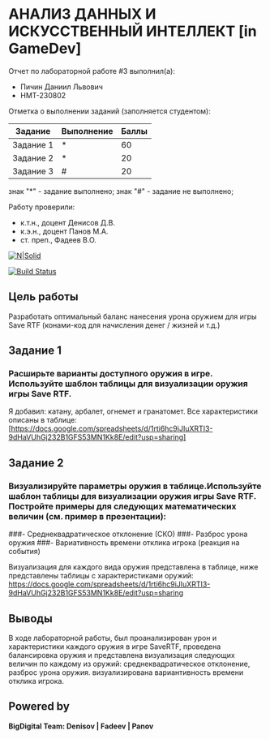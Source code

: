 # АНАЛИЗ ДАННЫХ И ИСКУССТВЕННЫЙ ИНТЕЛЛЕКТ [in GameDev]
Отчет по лабораторной работе #3 выполнил(а):
- Пичин Даниил Львович
- НМТ-230802

Отметка о выполнении заданий (заполняется студентом):

| Задание | Выполнение | Баллы |
| ------ | ------ | ------ |
| Задание 1 | * | 60 |
| Задание 2 | * | 20 |
| Задание 3 | # | 20 |

знак "*" - задание выполнено; знак "#" - задание не выполнено;

Работу проверили:
- к.т.н., доцент Денисов Д.В.
- к.э.н., доцент Панов М.А.
- ст. преп., Фадеев В.О.

[![N|Solid](https://cldup.com/dTxpPi9lDf.thumb.png)](https://nodesource.com/products/nsolid)

[![Build Status](https://travis-ci.org/joemccann/dillinger.svg?branch=master)](https://travis-ci.org/joemccann/dillinger)

## Цель работы
Разработать оптимальный баланс нанесения урона оружием для игры Save RTF (конами-код для начисления денег / жизней и т.д.)


## Задание 1
### Расширьте варианты доступного оружия в игре. Используйте шаблон таблицы для визуализации оружия игры Save RTF.

Я добавил: катану, арбалет, огнемет и гранатомет. Все характеристики описаны в таблице: [https://docs.google.com/spreadsheets/d/1rti6hc9iJIuXRTI3-9dHaVUhGj232B1GFS53MN1Kk8E/edit?usp=sharing]


## Задание 2
### Визуализируйте параметры оружия в таблице.Используйте шаблон таблицы для визуализации оружия игры Save RTF. Постройте примеры для следующих математических величин (см. пример в презентации):
###- Среднеквадратическое отклонение (СКО)
###- Разброс урона оружия
###- Вариативность времени отклика игрока (реакция на события)

Визуализация для каждого вида оружия представлена в таблице, ниже представлены таблицы с характеристиками оружий: https://docs.google.com/spreadsheets/d/1rti6hc9iJIuXRTI3-9dHaVUhGj232B1GFS53MN1Kk8E/edit?usp=sharing


## Выводы

В ходе лабораторной работы, был проанализирован урон и характеристики каждого оружия в игре SaveRTF, проведена балансировка оружия и представлена визуализация следующих величин по каждому из оружий: среднеквадратическое отклонение, разброс урона оружия.  визуализирована вариантивность времени отклика игрока.


## Powered by

**BigDigital Team: Denisov | Fadeev | Panov**
